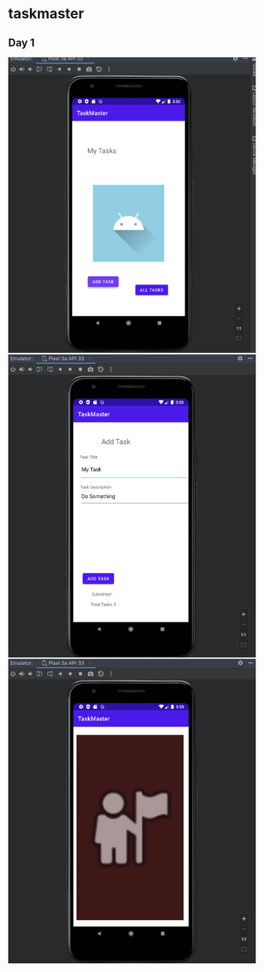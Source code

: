 # taskmaster
 
## Day 1

![Home Page](app/src/main/images/HomePage.png)
![Add Task](app/src/main/images/AddTask.png)
![All Tasks](app/src/main/images/AllTasks.png)
